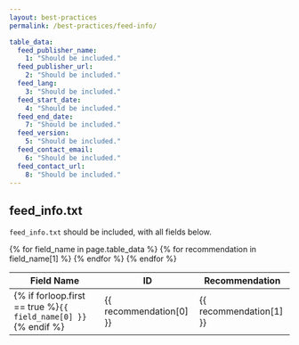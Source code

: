 ```yaml
---
layout: best-practices
permalink: /best-practices/feed-info/

table_data:
  feed_publisher_name:
    1: "Should be included."
  feed_publisher_url:
    2: "Should be included."
  feed_lang:
    3: "Should be included."
  feed_start_date:
    4: "Should be included."
  feed_end_date:
    7: "Should be included."
  feed_version:
    5: "Should be included."
  feed_contact_email:
    6: "Should be included."
  feed_contact_url:
    8: "Should be included."
---
```


## feed_info.txt


<span class="tag trip-planners"></span>
<span class="tag human-readability"></span>

`feed_info.txt` should be included, with all fields below. <!-- (20) -->

<table class="recommendation">
  <thead>
    <tr>
      <th>Field Name</th>
      <th>ID</th>
      <th>Recommendation</th>
    </tr>
  </thead>
  <tbody>
    {% for field_name in page.table_data %}
      {% for recommendation in field_name[1] %}
        <tr id="feed_info_{{ recommendation[0] }}" class="anchor-row">
          <td>{% if forloop.first == true %}<code>{{ field_name[0] }}</code>{% endif %}</td>
          <td>{{ recommendation[0] }}</td>
          <td>{{ recommendation[1] }}</td>
        </tr>
      {% endfor %}
    {% endfor %}
  </tbody>
</table>
